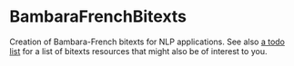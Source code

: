 # BambaraFrenchBitexts
Creation of Bambara-French bitexts for NLP applications. See also [a todo list](RESSOURCES.md) for a list of bitexts resources that might also be of interest to you.
